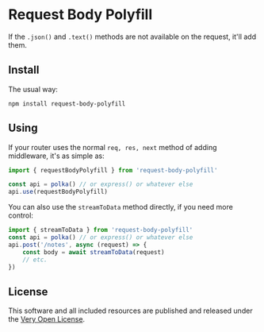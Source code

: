 # Request Body Polyfill

If the `.json()` and `.text()` methods are not available on the request, it'll add them.

## Install

The usual way:

```shell
npm install request-body-polyfill
```

## Using

If your router uses the normal `req, res, next` method of adding middleware, it's as simple as:

```js
import { requestBodyPolyfill } from 'request-body-polyfill'

const api = polka() // or express() or whatever else
api.use(requestBodyPolyfill)
```

You can also use the `streamToData` method directly, if you need more control:

```js
import { streamToData } from 'request-body-polyfill'
const api = polka() // or express() or whatever else
api.post('/notes', async (request) => {
	const body = await streamToData(request)
	// etc.
})
```

## License

This software and all included resources are published and released under the
[Very Open License](http://veryopenlicense.com).
